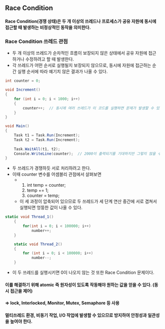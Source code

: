 ## Race Condition
#### Race Condition(경쟁 상태)은 두 개 이상의 쓰레드나 프로세스가 공유 자원에 동시에 접근할 때 발생하는 비정상적인 동작을 의미한다.

### Race Condition 쓰레드 관점
- 두 개 이상의 쓰레드가 순차적인 흐름이 보장되지 않은 상태에서 공유 자원에 접근하거나 수정하려고 할 때 발생한다.
- 각 쓰레드가 어떤 순서로 실행될지 보장되지 않으므로, 동시에 자원에 접근하는 순간 실행 순서에 따라 예기치 않은 결과가 나올 수 있다.

```C#
int counter = 0;

void Increment()
{
    for (int i = 0; i < 1000; i++)
    {
        counter++;  // 동시에 여러 쓰레드가 이 코드를 실행하면 문제가 발생할 수 있음
    }
}

void Main()
{
    Task t1 = Task.Run(Increment);
    Task t2 = Task.Run(Increment);
    
    Task.WaitAll(t1, t2);
    Console.WriteLine(counter);  // 2000이 출력되기를 기대하지만 그렇지 않을 수 있음
}
```
- 두 쓰레드가 경쟁하듯 서로 처리하려고 한다.
- 이때 counter 변수를 어셈블리 관점에서 살펴보면
  - 1. int temp = counter;
    2. temp += 1;
    3. counter = temp;
  - 이 세 과정이 압축되어 있으므로 두 쓰레드가 세 단계 연산 중간에 서로 겹쳐서 실행되면 엉뚱한 값이 나올 수 있다.
 
```C#
static void Thread_1()
    {
        for(int i = 0; i < 100000; i++)
            number++;
    }

    static void Thread_2()
    {
        for (int i = 0; i < 100000; i++)
            number--;
    }
```
- 이 두 쓰레드를 실행시키면 0이 나오지 않는 것 또한 Race Condition 문제이다.

#### 이를 해결하기 위해 atomic 즉 원자성이 있도록 작동해야 원하는 값을 얻을 수 있다. (동시 접근을 제어)
#### => lock, Interlocked, Monitor, Mutex, Semaphore 등 사용

#### 멀티쓰레드 환경, 비동기 작업, I/O 작업에 발생할 수 있으므로 방지하여 안정성과 일관성을 높여야 한다.
